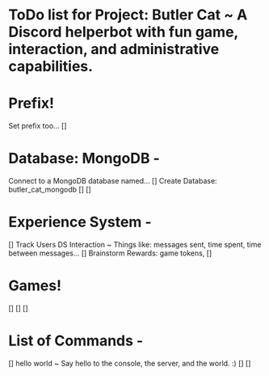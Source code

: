 # ToDo list for Project: Butler Cat ~ A Discord helperbot with fun game, interaction, and administrative capabilities. 

# Prefix!
Set prefix too...
[]  

# Database: MongoDB -
Connect to a MongoDB database named...
[] Create Database: butler_cat_mongodb
[]
[]

# Experience System - 
[] Track Users DS Interaction ~ Things like: messages sent, time spent, time between messages...
[] Brainstorm Rewards: game tokens, 
[]

# Games!
[]
[]
[]

# List of Commands - 
[] hello world ~ Say hello to the console, the server, and the world. :)
[]
[]